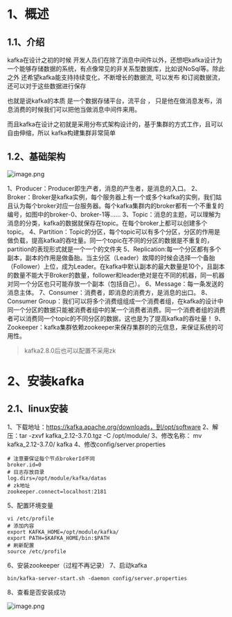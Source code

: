 # 1、概述

## 1.1、介绍

kafka在设计之初的时候 开发人员们在除了消息中间件以外，还想吧kafka设计为一个能够存储数据的系统，有点像常见的非关系型数据库，比如说NoSql等。除此之外 还希望kafka能支持持续变化，不断增长的数据流, 可以发布 和订阅数据流，还可以对于这些数据进行保存

也就是说kafka的本质 是一个数据存储平台，流平台 ， 只是他在做消息发布，消息消费的时候我们可以把他当做消息中间件来用。

而且kafka在设计之初就是采用分布式架构设计的，基于集群的方式工作，且可以自由伸缩，所以 kafka构建集群非常简单

## 1.2、基础架构

![image.png](https://yancey-note-img.oss-cn-beijing.aliyuncs.com/20240524141407.png)

1、Producer：Producer即生产者，消息的产生者，是消息的入口。
2、Broker：Broker是kafka实例，每个服务器上有一个或多个kafka的实例，我们姑且认为每个broker对应一台服务器。每个kafka集群内的broker都有一个不重复的编号，如图中的broker-0、broker-1等……
3、Topic：消息的主题，可以理解为消息的分类，kafka的数据就保存在topic。在每个broker上都可以创建多个topic。
4、Partition：Topic的分区，每个topic可以有多个分区，分区的作用是做负载，提高kafka的吞吐量。同一个topic在不同的分区的数据是不重复的，partition的表现形式就是一个一个的文件夹
5、Replication:每一个分区都有多个副本，副本的作用是做备胎。当主分区（Leader）故障的时候会选择一个备胎（Follower）上位，成为Leader。在kafka中默认副本的最大数量是10个，且副本的数量不能大于Broker的数量，follower和leader绝对是在不同的机器，同一机器对同一个分区也只可能存放一个副本（包括自己）。
6、Message：每一条发送的消息主体。
7、Consumer：消费者，即消息的消费方，是消息的出口。
8、Consumer Group：我们可以将多个消费组组成一个消费者组，在kafka的设计中同一个分区的数据只能被消费者组中的某一个消费者消费。同一个消费者组的消费者可以消费同一个topic的不同分区的数据，这也是为了提高kafka的吞吐量！
9、Zookeeper：kafka集群依赖zookeeper来保存集群的的元信息，来保证系统的可用性。

> kafka2.8.0后也可以配置不采用zk

# 2、安装kafka

## 2.1、linux安装

1、下载地址：https://kafka.apache.org/downloads，到/opt/software
2、解压：tar -zxvf kafka_2.12-3.7.0.tgz -C /opt/module/
3、修改名称： mv kafka_2.12-3.7.0/ kafka
4、修改config/server.properties

```properties
# 注意要保证每个节点brokerId不同
broker.id=0
# 日志存放目录
log.dirs=/opt/module/kafka/datas
# zk地址
zookeeper.connect=localhost:2181
```

5、配置环境变量

```
vi /etc/profile
# 添加内容
export KAFKA_HOME=/opt/module/kafka/
export PATH=$KAFKA_HOME/bin:$PATH
# 刷新配置
source /etc/profile
```

6、安装zookeeper（过程不再记录）
7、启动kafka

```
bin/kafka-server-start.sh -daemon config/server.properties
```

8、查看是否安装成功

![image.png](https://yancey-note-img.oss-cn-beijing.aliyuncs.com/20240524160039.png)


